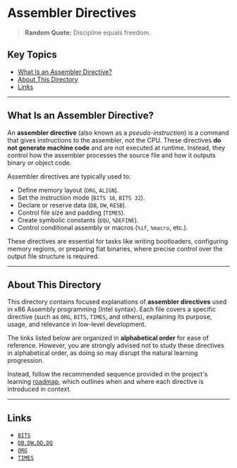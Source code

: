 # Assembler Directives

> **Random Quote:** Discipline equals freedom.

## Key Topics

+ [What Is an Assembler Directive?](#what-is-an-assembler-directive)
+ [About This Directory](#about-this-directory)
+ [Links](#links)

---

## What Is an Assembler Directive?

An **assembler directive** (also known as a *pseudo-instruction*) is a command that gives instructions to the assembler, not the CPU. These directives **do not generate machine code** and are not executed at runtime. Instead, they control how the assembler processes the source file and how it outputs binary or object code.

Assembler directives are typically used to:

+ Define memory layout (`ORG`, `ALIGN`).
+ Set the instruction mode (`BITS 16`, `BITS 32`).
+ Declare or reserve data (`DB`, `DW`, `RESB`).
+ Control file size and padding (`TIMES`).
+ Create symbolic constants (`EQU`, `%DEFINE`).
+ Control conditional assembly or macros (`%if`, `%macro`, etc.).

These directives are essential for tasks like writing bootloaders, configuring memory regions, or preparing flat binaries, where precise control over the output file structure is required.

---

## About This Directory

This directory contains focused explanations of **assembler directives** used in x86 Assembly programming (Intel syntax). Each file covers a specific directive (such as `ORG`, `BITS`, `TIMES`, and others), explaining its purpose, usage, and relevance in low-level development.

The links listed below are organized in **alphabetical order** for ease of reference. However, you are strongly advised not to study these directives in alphabetical order, as doing so may disrupt the natural learning progression.

Instead, follow the recommended sequence provided in the project's learning [roadmap](../../roadmap/README.md), which outlines when and where each directive is introduced in context.

---

## Links

+ [`BITS`](./bits.md)
+ [`DB,DW,DD,DQ`](./db.md)
+ [`ORG`](./org.md)
+ [`TIMES`](./times.md)
